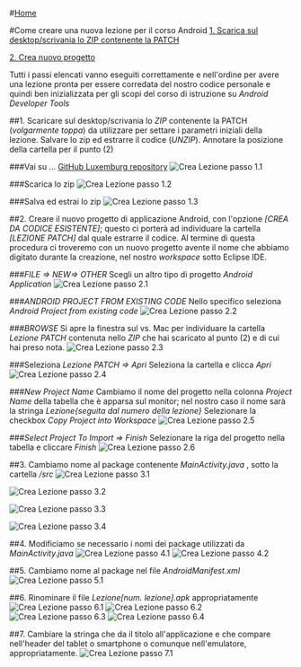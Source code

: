 #[Home](README.md)

#Come creare una nuova lezione per il corso Android
[1. Scarica sul desktop/scrivania lo ZIP contenente la PATCH ](https://github.com/rdgmus/Luxemburg/blob/master/CREA_NUOVA_LEZIONE.md#1)

[2. Crea nuovo progetto](https://github.com/rdgmus/Luxemburg/blob/master/CREA_NUOVA_LEZIONE.md#2)
>
Tutti i passi elencati vanno eseguiti correttamente e nell'ordine per avere una lezione pronta per essere corredata del nostro codice personale e quindi ben inizializzata per gli scopi del corso di istruzione su _Android Developer Tools_


##1. Scaricare sul desktop/scrivania lo _ZIP_ contenente la PATCH (_volgarmente toppa_) da utilizzare per settare i parametri iniziali della lezione. Salvare lo zip ed estrarre il codice (_UNZIP_). Annotare la posizione della cartella per il punto (2)

###Vai su ... 
[GitHub Luxemburg repository](https://github.com/rdgmus/Luxemburg)
![Crea Lezione passo 1.1](https://github.com/rdgmus/Luxemburg/blob/master/images/Crea%20lezione%20passo1.1.png)

###Scarica lo zip
![Crea Lezione passo 1.2](https://github.com/rdgmus/Luxemburg/blob/master/images/Crea%20lezione%20passo1.2.png)

###Salva ed estrai lo zip
![Crea Lezione passo 1.3](https://github.com/rdgmus/Luxemburg/blob/master/images/Crea%20lezione%20passo1.3.png)

##2. Creare il nuovo progetto di applicazione Android, con l'opzione _[CREA DA CODICE ESISTENTE]_; questo ci porterà ad individuare la cartella _[LEZIONE PATCH]_ dal quale estrarre il codice. Al termine di questa procedura ci troveremo con un nuovo progetto avente il nome che abbiamo digitato durante la creazione, nel nostro _workspace_ sotto Eclipse IDE.

###_FILE => NEW=> OTHER_
Scegli un altro tipo di progetto _Android Application_
![Crea Lezione passo 2.1](https://github.com/rdgmus/Luxemburg/blob/master/images/Crea%20lezione%20passo2.1.png)

###_ANDROID PROJECT FROM EXISTING CODE_
Nello specifico seleziona _Android Project from existing code_
![Crea Lezione passo 2.2](https://github.com/rdgmus/Luxemburg/blob/master/images/Crea%20lezione%20passo2.2.png)

###_BROWSE_ 
Si apre la finestra sul vs. Mac per individuare la cartella _Lezione PATCH_ contenuta nello _ZIP_ che hai scaricato al punto (2) e di cui hai preso nota. 
![Crea Lezione passo 2.3](https://github.com/rdgmus/Luxemburg/blob/master/images/Crea%20lezione%20passo2.3.png)

###Seleziona _Lezione PATCH => Apri_
Seleziona la cartella e clicca _Apri_
![Crea Lezione passo 2.4](https://github.com/rdgmus/Luxemburg/blob/master/images/Crea%20lezione%20passo2.4.png)

###_New Project Name_
Cambiamo il nome del progetto nella colonna _Project Name_ della tabella che è apparsa sul monitor; nel nostro caso il nome sarà la stringa _Lezione{seguita dal numero della lezione}_
Selezionare la checkbox _Copy Project into Workspace_ 
![Crea Lezione passo 2.5](https://github.com/rdgmus/Luxemburg/blob/master/images/Crea%20lezione%20passo2.5.png)

###_Select Project To Import => Finish_
Selezionare la riga del progetto nella tabella e cliccare _Finish_
![Crea Lezione passo 2.6](https://github.com/rdgmus/Luxemburg/blob/master/images/Crea%20lezione%20passo2.6.png)

##3. Cambiamo nome al package contenente _MainActivity.java_ , sotto la cartella _/src_
![Crea Lezione passo 3.1](https://github.com/rdgmus/Luxemburg/blob/master/images/Crea%20lezione%20passo3.1.png)

![Crea Lezione passo 3.2](https://github.com/rdgmus/Luxemburg/blob/master/images/Crea%20lezione%20passo3.2.png)

![Crea Lezione passo 3.3](https://github.com/rdgmus/Luxemburg/blob/master/images/Crea%20lezione%20passo3.3.png)

![Crea Lezione passo 3.4](https://github.com/rdgmus/Luxemburg/blob/master/images/Crea%20lezione%20passo3.4.png)

##4. Modificiamo se necessario i nomi dei package utilizzati da _MainActivity.java_
![Crea Lezione passo 4.1](https://github.com/rdgmus/Luxemburg/blob/master/images/Crea%20lezione%20passo4.1.png)
![Crea Lezione passo 4.2](https://github.com/rdgmus/Luxemburg/blob/master/images/Crea%20lezione%20passo4.2.png)

##5. Cambiamo nome al package nel file _AndroidManifest.xml_
![Crea Lezione passo 5.1](https://github.com/rdgmus/Luxemburg/blob/master/images/Crea%20Lezione%20passo5.1.png)

##6. Rinominare il file _Lezione[num. lezione].apk_ appropriatamente
![Crea Lezione passo 6.1](https://github.com/rdgmus/Luxemburg/blob/master/images/Crea%20lezione%20passo6.1.png)
![Crea Lezione passo 6.2](https://github.com/rdgmus/Luxemburg/blob/master/images/Crea%20lezione%20passo6.2.png)
![Crea Lezione passo 6.3](https://github.com/rdgmus/Luxemburg/blob/master/images/Crea%20lezione%20passo6.3.png)
![Crea Lezione passo 6.4](https://github.com/rdgmus/Luxemburg/blob/master/images/Crea%20lezione%20passo6.4.png)

##7. Cambiare la stringa che da il titolo all'applicazione e che compare nell'header del tablet o smartphone o comunque nell'emulatore, appropriatamente.
![Crea Lezione passo 7.1](https://github.com/rdgmus/Luxemburg/blob/master/images/Crea%20lezione%20passo7.1.png)
